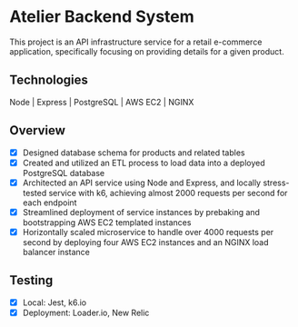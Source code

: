 # Atelier Backend System

This project is an API infrastructure service for a retail e-commerce application, specifically focusing on providing details for a given product.

## Technologies

Node | Express | PostgreSQL | AWS EC2 | NGINX

## Overview

- [x] Designed database schema for products and related tables
- [x] Created and utilized an ETL process to load data into a deployed PostgreSQL database
- [x] Architected an API service using Node and Express, and locally stress-tested service with k6, achieving almost 2000 requests per second for each endpoint
- [x] Streamlined deployment of service instances by prebaking and bootstrapping AWS EC2 templated instances
- [x] Horizontally scaled microservice to handle over 4000 requests per second by deploying four AWS EC2 instances and an NGINX load balancer instance

## Testing

- [x] Local: Jest, k6.io
- [x] Deployment: Loader.io, New Relic
